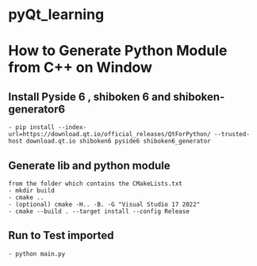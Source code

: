 # pyQt_learning

# How to Generate Python Module from C++ on Window

## Install Pyside 6 , shiboken 6 and shiboken-generator6

    - pip install --index-url=https://download.qt.io/official_releases/QtForPython/ --trusted-host download.qt.io shiboken6 pyside6 shiboken6_generator

## Generate lib and python module

    from the folder which contains the CMakeLists.txt
    - mkdir build
    - cmake ..
    - (optional) cmake -H.. -B. -G "Visual Studio 17 2022"
    - cmake --build . --target install --config Release

## Run to Test imported

    - python main.py
